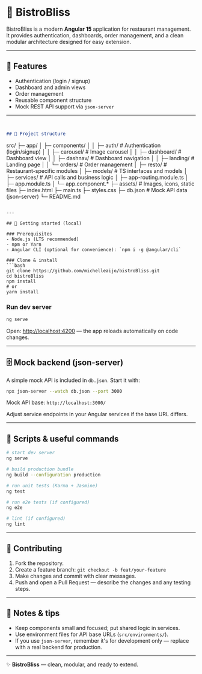 # 🌿 BistroBliss

BistroBliss is a modern **Angular 15** application for restaurant management.  
It provides authentication, dashboards, order management, and a clean modular architecture designed for easy extension.

---

## 🔑 Features

- Authentication (login / signup)
- Dashboard and admin views
- Order management
- Reusable component structure
- Mock REST API support via `json-server`

---


```markdown


## 📂 Project structure

```

src/
├─ app/
│  ├─ components/
│  │  ├─ auth/         # Authentication (login/signup)
│  │  ├─ carousel/     # Image carousel
│  │  ├─ dashboard/    # Dashboard view
│  │  ├─ dashnav/      # Dashboard navigation
│  │  ├─ landing/      # Landing page
│  │  └─ orders/       # Order management
│  ├─ resto/           # Restaurant-specific modules
│  ├─ models/          # TS interfaces and models
│  ├─ services/        # API calls and business logic
│  ├─ app-routing.module.ts
│  ├─ app.module.ts
│  └─ app.component.\*
├─ assets/             # Images, icons, static files
├─ index.html
├─ main.ts
├─ styles.css
├─ db.json             # Mock API data (json-server)
└─ README.md

```

---

## 🚀 Getting started (local)

### Prerequisites
- Node.js (LTS recommended)
- npm or Yarn
- Angular CLI (optional for convenience): `npm i -g @angular/cli`

### Clone & install
```bash
git clone https://github.com/michelleaijo/bistroBliss.git
cd bistroBliss
npm install
# or
yarn install
````

### Run dev server

```bash
ng serve
```

Open: [http://localhost:4200](http://localhost:4200) — the app reloads automatically on code changes.

---

## 🗄 Mock backend (json-server)

A simple mock API is included in `db.json`. Start it with:

```bash
npx json-server --watch db.json --port 3000
```

Mock API base: `http://localhost:3000/`

Adjust service endpoints in your Angular services if the base URL differs.

---

## 🧪 Scripts & useful commands

```bash
# start dev server
ng serve

# build production bundle
ng build --configuration production

# run unit tests (Karma + Jasmine)
ng test

# run e2e tests (if configured)
ng e2e

# lint (if configured)
ng lint

```

---

## 🤝 Contributing

1. Fork the repository.
2. Create a feature branch: `git checkout -b feat/your-feature`
3. Make changes and commit with clear messages.
4. Push and open a Pull Request — describe the changes and any testing steps.

---

## 📝 Notes & tips

* Keep components small and focused; put shared logic in services.
* Use environment files for API base URLs (`src/environments/`).
* If you use `json-server`, remember it's for development only — replace with a real backend for production.

---

✨ **BistroBliss** — clean, modular, and ready to extend.
